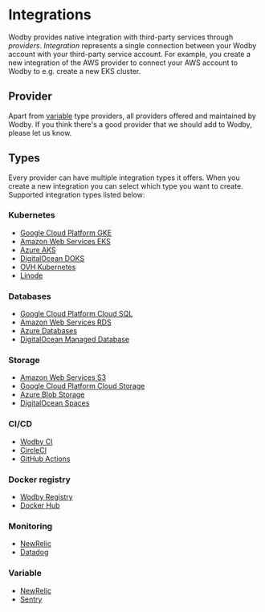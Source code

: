 # Integrations

Wodby provides native integration with third-party services through _providers_. _Integration_ represents a single connection between your Wodby account with your third-party service account. For example, you create a new integration of the AWS provider to connect your AWS account to Wodby to e.g. create a new EKS cluster.

## Provider

Apart from [variable](variable.md) type providers, all providers offered and maintained by Wodby. If you think there's a good provider that we should add to Wodby, please let us know. 

## Types

Every provider can have multiple integration types it offers. When you create a new integration you can select which type you want to create. Supported integration types listed below:

### Kubernetes

- [Google Cloud Platform GKE](gcp.md#gke)
- [Amazon Web Services EKS](aws.md#eks)
- [Azure AKS](azure.md#aks)
- [DigitalOcean DOKS](digitalocean.md#doks)
- [OVH Kubernetes](ovh.md#kubernetes)
- [Linode](linode.md#lke)

### Databases

- [Google Cloud Platform Cloud SQL](gcp.md#cloud-sql)
- [Amazon Web Services RDS](aws.md#rds)
- [Azure Databases](azure.md#databases)
- [DigitalOcean Managed Database](digitalocean.md#managed-database)

### Storage

- [Amazon Web Services S3](aws.md#s3)
- [Google Cloud Platform Cloud Storage](gcp.md#cloud-storage)
- [Azure Blob Storage](azure.md#blob-storage)
- [DigitalOcean Spaces](digitalocean.md#spaces)

### CI/CD

- [Wodby CI](../cicd/wodby-ci.md)
- [CircleCI](circleci.md)
- [GitHub Actions](github.md#actions)

### Docker registry

- [Wodby Registry](../cicd/wodby-registry.md)
- [Docker Hub](docker.md)

### Monitoring

- [NewRelic](newrelic.md)
- [Datadog](datadog.md)

### Variable

- [NewRelic](newrelic.md)
- [Sentry](sentry.md)
